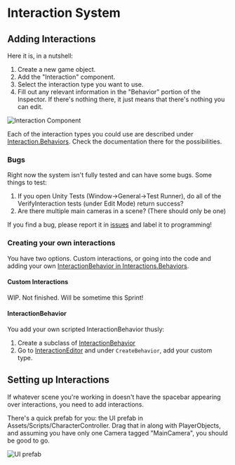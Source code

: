 # Interaction System

## Adding Interactions
Here it is, in a nutshell:
1. Create a new game object.
2. Add the "Interaction" component.
3. Select the interaction type you want to use.
4. Fill out any relevant information in the "Behavior" portion of the Inspector. If there's nothing there, it just means that there's nothing you can edit.

![Interaction Component](~/assets/images/interactions/interactionComponent.png)

Each of the interaction types you could use are described under [Interaction.Behaviors](~/api/Interactions.Behaviors.yml). Check the documentation there for the possibilities.

### Bugs
Right now the system isn't fully tested and can have some bugs. Some things to test:
1. If you open Unity Tests (Window->General->Test Runner), do all of the VerifyInteraction tests (under Edit Mode) return success?
2. Are there multiple main cameras in a scene? (There should only be one)

If you find a bug, please report it in [issues](https://github.com/PuddleduckProductions/MysticForestParkRanger/issues) and label it to programming!

### Creating your own interactions
You have two options. Custom interactions, or going into the code and adding your own [InteractionBehavior in Interactions.Behaviors](~/api/Interactions.Behaviors.yml).

#### Custom Interactions
WIP. Not finished. Will be sometime this Sprint!

#### InteractionBehavior
You add your own scripted InteractionBehavior thusly:

1. Create a subclass of [InteractionBehavior](~/api/Interactions.Behaviors.InteractionBehavior.yml)
2. Go to [InteractionEditor](~/api/Interactions.InteractionEditor.yml) and under `CreateBehavior`, add your custom type.

## Setting up Interactions
If whatever scene you're working in doesn't have the spacebar appearing over interactions, you need to add interactions.

There's a quick prefab for you: the UI prefab in Assets/Scripts/CharacterController. Drag that in along with PlayerObjects, and assuming you have only one Camera tagged "MainCamera", you should be good to go.

![UI prefab](~/assets/images/interactions/interactionUI.png)